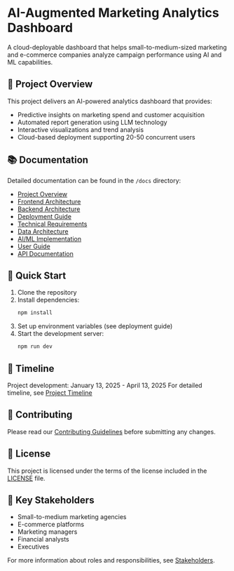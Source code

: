 # AI-Augmented Marketing Analytics Dashboard

A cloud-deployable dashboard that helps small-to-medium-sized marketing and e-commerce companies analyze campaign performance using AI and ML capabilities.

## 🎯 Project Overview

This project delivers an AI-powered analytics dashboard that provides:
- Predictive insights on marketing spend and customer acquisition
- Automated report generation using LLM technology
- Interactive visualizations and trend analysis
- Cloud-based deployment supporting 20-50 concurrent users

## 📚 Documentation

Detailed documentation can be found in the `/docs` directory:

- [Project Overview](docs/overview.md)
- [Frontend Architecture](docs/frontend-architecture.md)
- [Backend Architecture](docs/backend-architecture.md)
- [Deployment Guide](docs/deployment.md)
- [Technical Requirements](docs/technical-requirements.md)
- [Data Architecture](docs/data-architecture.md)
- [AI/ML Implementation](docs/ai-ml-implementation.md)
- [User Guide](docs/user-guide.md)
- [API Documentation](docs/api-documentation.md)

## 🚀 Quick Start

1. Clone the repository
2. Install dependencies:
   ```bash
   npm install
   ```
3. Set up environment variables (see deployment guide)
4. Start the development server:
   ```bash
   npm run dev
   ```

## 📅 Timeline

Project development: January 13, 2025 - April 13, 2025
For detailed timeline, see [Project Timeline](docs/timeline.md)

## 🤝 Contributing

Please read our [Contributing Guidelines](docs/contributing.md) before submitting any changes.

## 📄 License

This project is licensed under the terms of the license included in the [LICENSE](LICENSE) file.

## 👥 Key Stakeholders

- Small-to-medium marketing agencies
- E-commerce platforms
- Marketing managers
- Financial analysts
- Executives

For more information about roles and responsibilities, see [Stakeholders](docs/stakeholders.md).